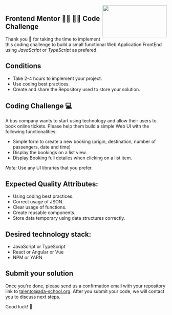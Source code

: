 <img align="right" width="200" height="100" src="https://ada-school.org/wp-content/uploads/2022/02/ada-school-logo.svg">


## Frontend Mentor 👩‍💻 👨‍💻 Code Challenge

Thank you 🙏 for taking the time to implement this coding challenge to build a small functional Web Application FrontEnd using *JavaScript* or *TypeScript* as prefered.

## Conditions

* Take 2-4 hours to implement your project.
* Use coding best practices.
* Create and share the Repository used to store your solution.


## Coding Challenge  💻 

A bus company wants to start using technology and allow their users to book online tickets. Please help them build a simple Web UI with the following functionalities:
* Simple form to create a new booking (origin, destination, number of passengers, date and time)
* Display the bookings on a list view.
* Display Booking full detailes when clicking on a list item.

*Note:* Use any UI libraries that you prefer.  

## Expected Quality Attributes:
* Using coding best practices.
* Correct usage of JSON.
* Clear usage of functions.
* Create reusable components.
* Store data temporary using data structures correctly.

## Desired technology stack:
* JavaScript or TypeScript
* React or Angular or Vue
* NPM or YARN

## Submit your solution

Once you're done, please send us a confirmation email with your repository link to [talento@ada-school.org](mailto:talento@ada-school.org). After you submit your code, we will contact you to discuss next steps. 

Good luck! 💪
